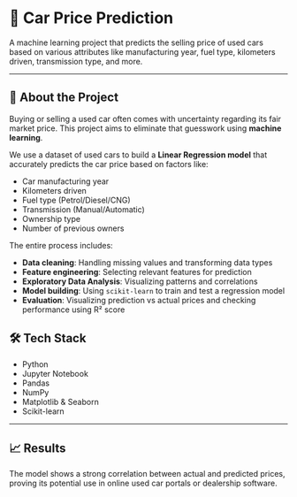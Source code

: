 # 🚗 Car Price Prediction

A machine learning project that predicts the selling price of used cars based on various attributes like manufacturing year, fuel type, kilometers driven, transmission type, and more.

---

## 📌 About the Project

Buying or selling a used car often comes with uncertainty regarding its fair market price. This project aims to eliminate that guesswork using **machine learning**. 

We use a dataset of used cars to build a **Linear Regression model** that accurately predicts the car price based on factors like:

- Car manufacturing year
- Kilometers driven
- Fuel type (Petrol/Diesel/CNG)
- Transmission (Manual/Automatic)
- Ownership type
- Number of previous owners

The entire process includes:
- **Data cleaning**: Handling missing values and transforming data types
- **Feature engineering**: Selecting relevant features for prediction
- **Exploratory Data Analysis**: Visualizing patterns and correlations
- **Model building**: Using `scikit-learn` to train and test a regression model
- **Evaluation**: Visualizing prediction vs actual prices and checking performance using R² score


## 🛠 Tech Stack

- Python
- Jupyter Notebook
- Pandas
- NumPy
- Matplotlib & Seaborn
- Scikit-learn

---

## 📈 Results

The model shows a strong correlation between actual and predicted prices, proving its potential use in online used car portals or dealership software.


